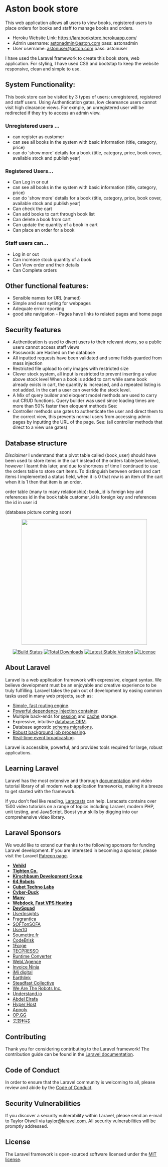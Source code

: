 # Aston book store
This web application allows all users to view books, registered users to place orders for books and staff to manage books and orders.

- Heroku Website Link: https://larabookstore.herokuapp.com/
- Admin username: astonadmin@aston.com pass: astonadmin
- User username: astonuser@aston.com pass: astonuser

I have used the Laravel framework to create this book store, web application. For styling, I have used CSS and bootstap to keep the website responsive, clean and simple to use. 

## System Functionality:
This book store can be visited by 3 types of users: unregistered, registered and staff users. Using Authentication gates, low cleareance users cannot visit high clearance views. For exmple, an unregistered user will be redirected if they try to access an admin view.

### Unregistered users …
- can register as customer
- can see all books in the system with basic information (title, category, price)
- can do 'show more' details for a book (title, category, price, book cover, available stock and publish year)

### Registered Users…
- Can Log in or out
- can see all books in the system with basic information (title, category, price)
- can do 'show more' details for a book (title, category, price, book cover, available stock and publish year)
- Can check the cart
- Can add books to cart through book list
- Can delete a book from cart
- Can update the quantity of a book in cart
- Can place an order for a book

### Staff users can…
- Log in or out
- Can increase stock quantity of a book
- Can View order and their details
- Can Complete orders

## Other functional features:
- Sensible names for URL (named)
- Simple and neat sytling for webpages
- Adequate error reporting
- good site navigation - Pages have links to related pages and home page 

## Security features
- Authentication is used to divert users to their relevant views, so a public users cannot access
staff views
- Passwords are Hashed on the database
- All inputted requests have been validated and some fields guarded from mass injection
- Restricted file upload to only images with restricted size
- Clever stock system, all input is restricted to prevent inserting a value above stock level
When a book is added to cart while same book already exists in cart, the quantity is
increased, and a repeated listing is not added.
In the cart a user can override the stock level.
- A Mix of query builder and eloquent model methods are used to carry out CRUD functions.
Query builder was used since loading times are more than 50% faster then eloquent
methods
See:
- Controller methods use gates to authenticate the user and direct them to the correct view,
this prevents normal users from accessing admin pages by inputting the URL of the page.
See: (all controller methods that direct to a view use gates)

## Database structure

*Disclaimer*
I understand that a pivot table called (book_user) should have been used to store items in
the cart instead of the orders table(see below), however I learnt this later, and due to
shortness of time I continued to use the orders table to store cart items. To distinguish
between orders and cart items I implemented a status field, when it is 0 that row is an item
of the cart when it is 1 then that item is an order.


order table (many to many relationship):
book_id is foreign key and references id in the book table
customer_id is foreign key and references the id in user id


(database picture coming soon) 
















<p align="center"><img src="https://res.cloudinary.com/dtfbvvkyp/image/upload/v1566331377/laravel-logolockup-cmyk-red.svg" width="400"></p>

<p align="center">
<a href="https://travis-ci.org/laravel/framework"><img src="https://travis-ci.org/laravel/framework.svg" alt="Build Status"></a>
<a href="https://packagist.org/packages/laravel/framework"><img src="https://poser.pugx.org/laravel/framework/d/total.svg" alt="Total Downloads"></a>
<a href="https://packagist.org/packages/laravel/framework"><img src="https://poser.pugx.org/laravel/framework/v/stable.svg" alt="Latest Stable Version"></a>
<a href="https://packagist.org/packages/laravel/framework"><img src="https://poser.pugx.org/laravel/framework/license.svg" alt="License"></a>
</p>

## About Laravel

Laravel is a web application framework with expressive, elegant syntax. We believe development must be an enjoyable and creative experience to be truly fulfilling. Laravel takes the pain out of development by easing common tasks used in many web projects, such as:

- [Simple, fast routing engine](https://laravel.com/docs/routing).
- [Powerful dependency injection container](https://laravel.com/docs/container).
- Multiple back-ends for [session](https://laravel.com/docs/session) and [cache](https://laravel.com/docs/cache) storage.
- Expressive, intuitive [database ORM](https://laravel.com/docs/eloquent).
- Database agnostic [schema migrations](https://laravel.com/docs/migrations).
- [Robust background job processing](https://laravel.com/docs/queues).
- [Real-time event broadcasting](https://laravel.com/docs/broadcasting).

Laravel is accessible, powerful, and provides tools required for large, robust applications.

## Learning Laravel

Laravel has the most extensive and thorough [documentation](https://laravel.com/docs) and video tutorial library of all modern web application frameworks, making it a breeze to get started with the framework.

If you don't feel like reading, [Laracasts](https://laracasts.com) can help. Laracasts contains over 1500 video tutorials on a range of topics including Laravel, modern PHP, unit testing, and JavaScript. Boost your skills by digging into our comprehensive video library.

## Laravel Sponsors

We would like to extend our thanks to the following sponsors for funding Laravel development. If you are interested in becoming a sponsor, please visit the Laravel [Patreon page](https://patreon.com/taylorotwell).

- **[Vehikl](https://vehikl.com/)**
- **[Tighten Co.](https://tighten.co)**
- **[Kirschbaum Development Group](https://kirschbaumdevelopment.com)**
- **[64 Robots](https://64robots.com)**
- **[Cubet Techno Labs](https://cubettech.com)**
- **[Cyber-Duck](https://cyber-duck.co.uk)**
- **[Many](https://www.many.co.uk)**
- **[Webdock, Fast VPS Hosting](https://www.webdock.io/en)**
- **[DevSquad](https://devsquad.com)**
- [UserInsights](https://userinsights.com)
- [Fragrantica](https://www.fragrantica.com)
- [SOFTonSOFA](https://softonsofa.com/)
- [User10](https://user10.com)
- [Soumettre.fr](https://soumettre.fr/)
- [CodeBrisk](https://codebrisk.com)
- [1Forge](https://1forge.com)
- [TECPRESSO](https://tecpresso.co.jp/)
- [Runtime Converter](http://runtimeconverter.com/)
- [WebL'Agence](https://weblagence.com/)
- [Invoice Ninja](https://www.invoiceninja.com)
- [iMi digital](https://www.imi-digital.de/)
- [Earthlink](https://www.earthlink.ro/)
- [Steadfast Collective](https://steadfastcollective.com/)
- [We Are The Robots Inc.](https://watr.mx/)
- [Understand.io](https://www.understand.io/)
- [Abdel Elrafa](https://abdelelrafa.com)
- [Hyper Host](https://hyper.host)
- [Appoly](https://www.appoly.co.uk)
- [OP.GG](https://op.gg)
- [云软科技](http://www.yunruan.ltd/)

## Contributing

Thank you for considering contributing to the Laravel framework! The contribution guide can be found in the [Laravel documentation](https://laravel.com/docs/contributions).

## Code of Conduct

In order to ensure that the Laravel community is welcoming to all, please review and abide by the [Code of Conduct](https://laravel.com/docs/contributions#code-of-conduct).

## Security Vulnerabilities

If you discover a security vulnerability within Laravel, please send an e-mail to Taylor Otwell via [taylor@laravel.com](mailto:taylor@laravel.com). All security vulnerabilities will be promptly addressed.

## License

The Laravel framework is open-sourced software licensed under the [MIT license](https://opensource.org/licenses/MIT).
